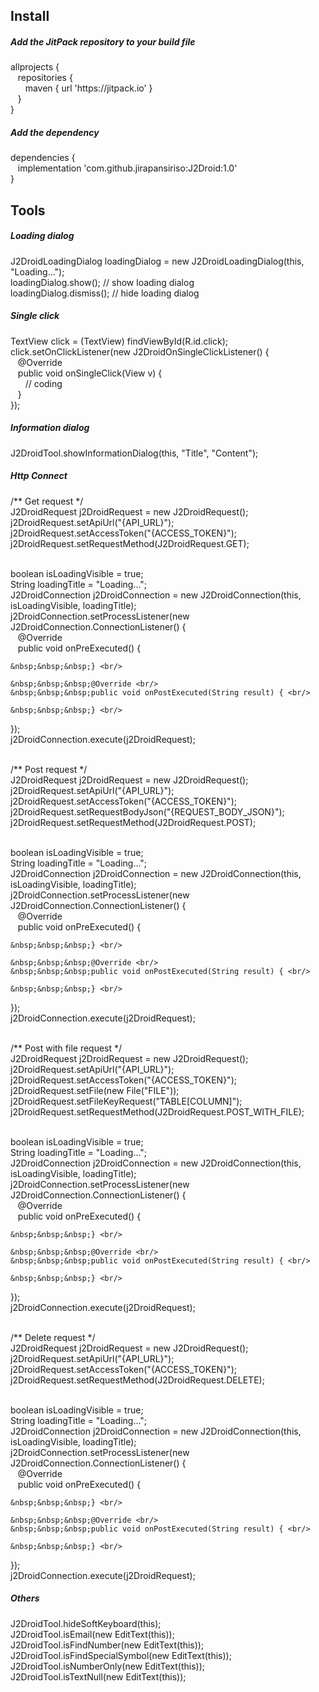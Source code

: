 <body>

<h2>Install</h2>
<h5>Add the JitPack repository to your build file</h5>
allprojects { <br/>
	&nbsp;&nbsp;&nbsp;repositories { <br/>
		&nbsp;&nbsp;&nbsp;&nbsp;&nbsp;&nbsp;maven { url 'https://jitpack.io' } <br/>
	&nbsp;&nbsp;&nbsp;} <br/>
} <br/>
	
<h5>Add the dependency</h5>
dependencies { <br/>
        &nbsp;&nbsp;&nbsp;implementation 'com.github.jirapansiriso:J2Droid:1.0' <br/>
} <br/>

<h2>Tools</h2>
<h5>Loading dialog</h5>
J2DroidLoadingDialog loadingDialog = new J2DroidLoadingDialog(this, "Loading..."); <br/>
loadingDialog.show(); // show loading dialog <br/>
loadingDialog.dismiss(); // hide loading dialog <br/>

<h5>Single click</h5>
TextView click = (TextView) findViewById(R.id.click); <br/>
click.setOnClickListener(new J2DroidOnSingleClickListener() { <br/>
    &nbsp;&nbsp;&nbsp;@Override <br/>
    &nbsp;&nbsp;&nbsp;public void onSingleClick(View v) { <br/>
    &nbsp;&nbsp;&nbsp;&nbsp;&nbsp;&nbsp;// coding <br/>
    &nbsp;&nbsp;&nbsp;} <br/>
}); <br/>

<h5>Information dialog</h5>
J2DroidTool.showInformationDialog(this, "Title", "Content");

<h5>Http Connect</h5>
/** Get request */ <br/>
J2DroidRequest j2DroidRequest = new J2DroidRequest(); <br/>
j2DroidRequest.setApiUrl("{API_URL}"); <br/>
j2DroidRequest.setAccessToken("{ACCESS_TOKEN}"); <br/>
j2DroidRequest.setRequestMethod(J2DroidRequest.GET); <br/> <br/>

boolean isLoadingVisible = true; <br/>
String loadingTitle = "Loading..."; <br/>
J2DroidConnection j2DroidConnection = new J2DroidConnection(this, isLoadingVisible, loadingTitle); <br/>
j2DroidConnection.setProcessListener(new J2DroidConnection.ConnectionListener() { <br/>
    &nbsp;&nbsp;&nbsp;@Override <br/>
    &nbsp;&nbsp;&nbsp;public void onPreExecuted() { <br/>

    &nbsp;&nbsp;&nbsp;} <br/>

    &nbsp;&nbsp;&nbsp;@Override <br/>
    &nbsp;&nbsp;&nbsp;public void onPostExecuted(String result) { <br/>

    &nbsp;&nbsp;&nbsp;} <br/>
}); <br/>
j2DroidConnection.execute(j2DroidRequest); <br/> <br>

/** Post request */ <br/>
J2DroidRequest j2DroidRequest = new J2DroidRequest(); <br/>
j2DroidRequest.setApiUrl("{API_URL}"); <br/>
j2DroidRequest.setAccessToken("{ACCESS_TOKEN}"); <br/>
j2DroidRequest.setRequestBodyJson("{REQUEST_BODY_JSON}"); <br>
j2DroidRequest.setRequestMethod(J2DroidRequest.POST); <br/> <br/>

boolean isLoadingVisible = true; <br/>
String loadingTitle = "Loading..."; <br/>
J2DroidConnection j2DroidConnection = new J2DroidConnection(this, isLoadingVisible, loadingTitle); <br/>
j2DroidConnection.setProcessListener(new J2DroidConnection.ConnectionListener() { <br/>
    &nbsp;&nbsp;&nbsp;@Override <br/>
    &nbsp;&nbsp;&nbsp;public void onPreExecuted() { <br/>

    &nbsp;&nbsp;&nbsp;} <br/>

    &nbsp;&nbsp;&nbsp;@Override <br/>
    &nbsp;&nbsp;&nbsp;public void onPostExecuted(String result) { <br/>

    &nbsp;&nbsp;&nbsp;} <br/>
}); <br/>
j2DroidConnection.execute(j2DroidRequest); <br/> <br>

/** Post with file request */ <br/>
J2DroidRequest j2DroidRequest = new J2DroidRequest(); <br/>
j2DroidRequest.setApiUrl("{API_URL}"); <br/>
j2DroidRequest.setAccessToken("{ACCESS_TOKEN}"); <br/>
j2DroidRequest.setFile(new File("FILE")); <br>
j2DroidRequest.setFileKeyRequest("TABLE[COLUMN]"); <br>
j2DroidRequest.setRequestMethod(J2DroidRequest.POST_WITH_FILE); <br/> <br/>

boolean isLoadingVisible = true; <br/>
String loadingTitle = "Loading..."; <br/>
J2DroidConnection j2DroidConnection = new J2DroidConnection(this, isLoadingVisible, loadingTitle); <br/>
j2DroidConnection.setProcessListener(new J2DroidConnection.ConnectionListener() { <br/>
    &nbsp;&nbsp;&nbsp;@Override <br/>
    &nbsp;&nbsp;&nbsp;public void onPreExecuted() { <br/>

    &nbsp;&nbsp;&nbsp;} <br/>

    &nbsp;&nbsp;&nbsp;@Override <br/>
    &nbsp;&nbsp;&nbsp;public void onPostExecuted(String result) { <br/>

    &nbsp;&nbsp;&nbsp;} <br/>
}); <br/>
j2DroidConnection.execute(j2DroidRequest); <br/> <br>

/** Delete request */ <br/>
J2DroidRequest j2DroidRequest = new J2DroidRequest(); <br/>
j2DroidRequest.setApiUrl("{API_URL}"); <br/>
j2DroidRequest.setAccessToken("{ACCESS_TOKEN}"); <br/>
j2DroidRequest.setRequestMethod(J2DroidRequest.DELETE); <br/> <br/>

boolean isLoadingVisible = true; <br/>
String loadingTitle = "Loading..."; <br/>
J2DroidConnection j2DroidConnection = new J2DroidConnection(this, isLoadingVisible, loadingTitle); <br/>
j2DroidConnection.setProcessListener(new J2DroidConnection.ConnectionListener() { <br/>
    &nbsp;&nbsp;&nbsp;@Override <br/>
    &nbsp;&nbsp;&nbsp;public void onPreExecuted() { <br/>

    &nbsp;&nbsp;&nbsp;} <br/>

    &nbsp;&nbsp;&nbsp;@Override <br/>
    &nbsp;&nbsp;&nbsp;public void onPostExecuted(String result) { <br/>

    &nbsp;&nbsp;&nbsp;} <br/>
}); <br/>
j2DroidConnection.execute(j2DroidRequest); <br/>

<h5>Others</h5>
J2DroidTool.hideSoftKeyboard(this); <br/>
J2DroidTool.isEmail(new EditText(this)); <br/>
J2DroidTool.isFindNumber(new EditText(this)); <br/>
J2DroidTool.isFindSpecialSymbol(new EditText(this)); <br/>
J2DroidTool.isNumberOnly(new EditText(this)); <br/>
J2DroidTool.isTextNull(new EditText(this)); <br/>
</body>
